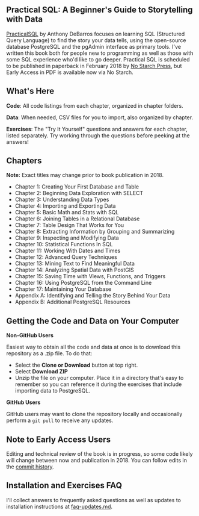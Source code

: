 ## Practical SQL: A Beginner's Guide to Storytelling with Data

[PracticalSQL](https://www.nostarch.com/practicalSQL) by Anthony DeBarros focuses on learning SQL (Structured Query Language) to find the story your data tells, using the open-source database PostgreSQL and the pgAdmin interface as primary tools. I've written this book both for people new to programming as well as those with some SQL experience who'd like to go deeper. Practical SQL is scheduled to be published in paperback in February 2018 by [No Starch Press](https://www.nostarch.com), but Early Access in PDF is available now via No Starch.

## What's Here

**Code**: All code listings from each chapter, organized in chapter folders.

**Data**: When needed, CSV files for you to import, also organized by chapter.

**Exercises**: The "Try It Yourself" questions and answers for each chapter, listed separately. Try working through the questions before peeking at the answers!


## Chapters

**Note:** Exact titles may change prior to book publication in 2018.

* Chapter 1: Creating Your First Database and Table
* Chapter 2: Beginning Data Exploration with SELECT
* Chapter 3: Understanding Data Types
* Chapter 4: Importing and Exporting Data
* Chapter 5: Basic Math and Stats with SQL
* Chapter 6: Joining Tables in a Relational Database
* Chapter 7: Table Design That Works for You
* Chapter 8: Extracting Information by Grouping and Summarizing
* Chapter 9: Inspecting and Modifying Data
* Chapter 10: Statistical Functions In SQL
* Chapter 11: Working With Dates and Times
* Chapter 12: Advanced Query Techniques
* Chapter 13: Mining Text to Find Meaningful Data
* Chapter 14: Analyzing Spatial Data with PostGIS
* Chapter 15: Saving Time with Views, Functions, and Triggers
* Chapter 16: Using PostgreSQL from the Command Line
* Chapter 17: Maintaining Your Database
* Appendix A: Identifying and Telling the Story Behind Your Data
* Appendix B: Additional PostgreSQL Resources


## Getting the Code and Data on Your Computer

**Non-GitHub Users**

Easiest way to obtain all the code and data at once is to download this repository as a .zip file. To do that:

* Select the **Clone or Download** button at top right.
* Select **Download ZIP**
* Unzip the file on your computer. Place it in a directory that's easy to remember so you can reference it during the exercises that include importing data to PostgreSQL.

**GitHub Users**

GitHub users may want to clone the repository locally and occasionally perform a `git pull` to receive any updates.

## Note to Early Access Users

Editing and technical review of the book is in progress, so some code likely will change between now and publication in 2018. You can follow edits in the [commit history](https://github.com/anthonydb/practical-sql/commits/master).

## Installation and Exercises FAQ

I'll collect answers to frequently asked questions as well as updates to installation instructions at [faq-updates.md](https://github.com/anthonydb/practical-sql/blob/master/faq-updates.md).

